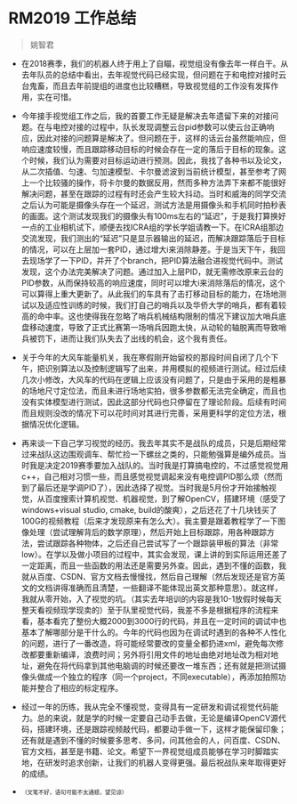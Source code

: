 # RM2019 工作总结
> 姚智君

- 在2018赛季，我们的机器人终于用上了自瞄，视觉组没有像去年一样白干。从去年队员的总结中看出，去年视觉代码已经实现，但问题在于和电控对接时云台鬼畜，而且去年前提组的进度也比较糟糕，导致视觉组的工作没有发挥作用，实在可惜。

- 今年接手视觉组工作之后，我的首要工作无疑是解决去年遗留下来的对接问题。在与电控对接的过程中，队长发现调整云台pid参数可以使云台正确响应，因此对接的问题算是解决了。但问题在于，这样的话云台虽然能响应，但响应速度较慢，而且跟踪移动目标的时候会存在一定的落后于目标的现象。这个时候，我们认为需要对目标运动进行预测。因此，我找了各种书以及论文，从二次插值、匀速、匀加速模型、卡尔曼滤波到当前统计模型，甚至参考了网上一个比较骚的操作，将卡尔曼的数据反用，然而多种方法弄下来都不能很好解决问题，甚至在跟踪的过程有时还会产生较大抖动。当时和威海的同学交流之后认为可能是摄像头存在一个延迟，测试方法是用摄像头和手机同时拍秒表的画面。这个测试发现我们的摄像头有100ms左右的“延迟”，于是我打算换好一点的工业相机试下，顺便去找ICRA组的学长学姐请教一下。在ICRA组那边交流发现，我们测出的“延迟”只是显示器输出的延迟，而解决跟踪落后于目标的情况，可以在上层加一套PID，通过增大i来消除静差。于是当天下午，我回去现场学了一下PID，并开了个branch，把PID算法融合进视觉代码中。测试发现，这个办法完美解决了问题。通过加入上层PID，就无需修改原来云台的PID参数，从而保持较高的响应速度，同时可以增大i来消除落后的情况，这个可以算得上重大更新了。从此我们的车具有了击打移动目标的能力，在场地测试以及适应性训练的时候，我们打自己的哨兵以及华侨大学的哨兵，都有着较高的命中率。这也使得我在忽略了哨兵机械结构限制的情况下建议加大哨兵底盘移动速度，导致了正式比赛第一场哨兵因跑太快，从动轮的轴脱离而导致哨兵被罚下，进而让我们队失去了出线的机会，这个我有责任。  

- 关于今年的大风车能量机关，我在寒假刚开始留校的那段时间自闭了几个下午，把识别算法以及控制逻辑写了出来，并用模拟的视频进行测试。经过后续几次小修改，大风车的代码在逻辑上应该没有问题了，只是由于采用的是粗暴的场地尺寸定位法，而且未进行场地实拍，很多参数都无法完全确定，而且也没有实体模型进行测试，因此这部分代码也只停留在了理论阶段。后续有时间而且规则没改的情况下可以花时间对其进行完善，采用更科学的定位方法，根据情况优化逻辑。

- 再来谈一下自己学习视觉的经历。我去年其实不是战队的成员，只是后期经常过来战队这边围观调车、帮忙捡一下螺丝之类的，只能勉强算是编外成员。当时我是决定2019赛季要加入战队的。当时我是打算搞电控的，不过感觉视觉用c++，自己相对习惯一些，而且感觉视觉调起来没有电控调PID那么烦（然而到了最后还是学调PID了），因此选择了视觉。当时我是5月份才开始接触视觉，从百度搜索计算机视觉、机器视觉，到了解OpenCV，搭建环境（感受了windows+visual studio, cmake, build的酸爽），之后还花了十几块钱买了100G的视频教程（后来才发现原来有怎么大）。我主要是跟着教程学了一下图像处理（尝试理解背后的数学原理），然后开始上目标跟踪，用各种跟踪方法，尝试跟踪各种物体，之后还自己尝试写了一个跟踪装甲板的算法（非常low）。在学以及做小项目的过程中，其实会发现，课上讲的到实际运用还差了一定距离，而且一些函数的用法还是需要另外查。因此，遇到不懂的函数，我就从百度、CSDN、官方文档去慢慢找，然后自己理解（然后发现还是官方英文的文档讲得准确而且清楚，一些翻译不能体现出英文那种意思）。就这样，我就从零开始，入了视觉的坑。（其实去年培训的内容是我10-1放假时候每天整天看视频现学现卖的）至于队里视觉代码，我差不多是根据程序的流程来看，基本看完了整份大概2000到3000行的代码，并且在一定时间的调试中也基本了解哪部分是干什么的。今年的代码也因为在调试时遇到的各种不人性化的问题，进行了一番改造，将可能经常要改的变量全都扔进xml，避免每次修改都要重新编译，浪费时间；另外将引用文件的地址由绝对地址改为相对地址，避免在将代码拿到其他电脑调的时候还要改一堆东西；还有就是把测试摄像头做成一个独立的程序（同一个project，不同executable），再添加拍照功能并整合了相应的标定程序。

- 经过一年的历练，我从完全不懂视觉，变得具有一定研发和调试视觉代码能力。总的来说，就是学的时候一定要自己动手去做，无论是编译OpenCV源代码，搭建环境，还是跟踪视频敲代码，都要动手做一下，这样才能保留印象；还有就是遇到不懂的时候要多思考、多问，问其他会的人，问百度、CSDN、官方文档，甚至是书籍、论文。希望下一界视觉组成员能够在学习时脚踏实地，在研发时追求创新，让我们的机器人变得更强。最后祝战队来年取得更好的成绩。

- <font size=1>（文笔不好，语句可能不太通顺，望见谅）</font>

